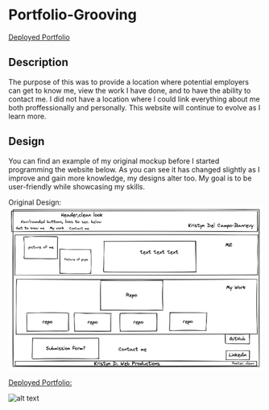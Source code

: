 # Portfolio-Grooving

[Deployed Portfolio](https://minnieakuma199.github.io/Portfolio-Grooving/)

## Description

The purpose of this was to provide a location where potential employers can get to know me, view the work I have done, and to have the ability to contact me.
I did not have a location where I could link everything about me both proffessionally and personally. This website will continue to evolve as I learn more.

## Design

You can find an example of my original mockup before I started programming the website below. As you can see it has changed slightly as I improve and gain more knowledge, my designs alter too. My goal is to be user-friendly while showcasing my skills.

Original Design:
![alt text](./Images/Website_mockup.png)

[Deployed Portfolio:](https://minnieakuma199.github.io/Portfolio-Grooving/)

![alt text](./Images/Portfolio.gif)
